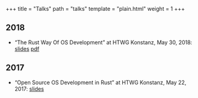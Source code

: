 +++
title = "Talks"
path = "talks"
template = "plain.html"
weight = 1
+++

## 2018

- “The Rust Way Of OS Development” at HTWG Konstanz, May 30, 2018: [slides](https://phil-opp.github.io/talk-konstanz-may-2018/) [pdf](https://phil-opp.github.io/talk-konstanz-may-2018/talk.pdf)

## 2017

- “Open Source OS Development in Rust” at HTWG Konstanz, May 22, 2017: [slides](https://phil-opp.github.io/talk-konstanz-may-2017/)
